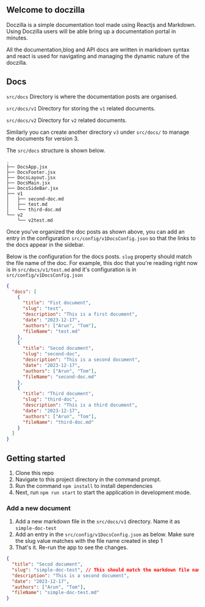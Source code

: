 ## Welcome to doczilla

Doczilla is a simple documentation tool made using Reactjs and Markdown. Using Doczilla users will be able bring up a documentation portal in minutes.

All the documentation,blog and API docs are written in markdown syntax and react is used for navigating and managing the dynamic nature of the doczilla.

## Docs

`src/docs` Directory is where the documentation posts are organised.

`src/docs/v1` Directory for storing the `v1` related documents.

`src/docs/v2` Directory for `v2` related documents.

Similarly you can create another directory `v3` under `src/docs/` to manage the documents for version 3.

The `src/docs` structure is shown below.

```
.
├── DocsApp.jsx
├── DocsFooter.jsx
├── DocsLayout.jsx
├── DocsMain.jsx
├── DocsSideBar.jsx
├── v1
│   ├── second-doc.md
│   ├── test.md
│   └── third-doc.md
└── v2
    └── v2test.md

```

Once you've organized the doc posts as shown above, you can add an entry in the configuration `src/config/v1DocsConfig.json` so that the links to the docs appear in the sidebar.

Below is the configuration for the docs posts. `slug` property should match the file name of the doc. For example, this doc that you're reading right now is in `src/docs/v1/test.md` and it's configuration is in `src/config/v1DocsConfig.json`

```json
{
  "docs": [
    {
      "title": "Fist document",
      "slug": "test",
      "description": "This is a first document",
      "date": "2023-12-17",
      "authors": ["Arun", "Tom"],
      "fileName": "test.md"
    },
    {
      "title": "Secod document",
      "slug": "second-doc",
      "description": "This is a second document",
      "date": "2023-12-17",
      "authors": ["Arun", "Tom"],
      "fileName": "second-doc.md"
    },
    {
      "title": "Third document",
      "slug": "third-doc",
      "description": "This is a third document",
      "date": "2023-12-17",
      "authors": ["Arun", "Tom"],
      "fileName": "third-doc.md"
    }
  ]
}
```

## Getting started

1. Clone this repo
2. Navigate to this project directory in the command prompt.
3. Run the command `npm install` to install dependencies
4. Next, run `npm run start` to start the application in development mode.

### Add a new document

1. Add a new markdown file in the `src/docs/v1` directory. Name it as `simple-doc-test`
2. Add an entry in the `src/config/v1DocsConfig.json` as below. Make sure the slug value matches with the file name created in step 1
3. That's it. Re-run the app to see the changes.

```json
{
  "title": "Secod document",
  "slug": "simple-doc-test", // This should match the markdown file name
  "description": "This is a second document",
  "date": "2023-12-17",
  "authors": ["Arun", "Tom"],
  "fileName": "simple-doc-test.md"
}
```
